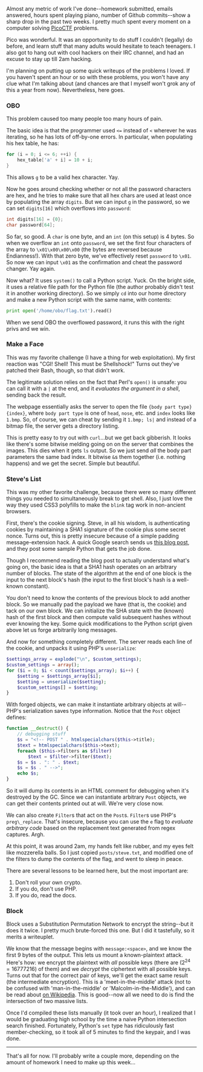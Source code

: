 Almost any metric of work I've done--homework submitted, emails answered, hours spent playing piano, number of Github commits--show a sharp drop in the past two weeks. I pretty much spent every moment on a computer solving [PicoCTF](http://picoctf.com) problems.

Pico was wonderful. It was an opportunity to do stuff I couldn't (legally) do before, and learn stuff that many adults would hesitate to teach teenagers. I also got to hang out with cool hackers on their IRC channel, and had an excuse to stay up till 2am hacking.

I'm planning on putting up some quick writeups of the problems I loved. If you haven't spent an hour or so with these problems, you won't have any clue what I'm talking about (and chances are that I myself won't grok any of this a year from now). Nevertheless, here goes.

### OBO

This problem caused too many people too many hours of pain.

The basic idea is that the programmer used `<=` instead of `<` wherever he was iterating, so he has lots of off-by-one errors. In particular, when populating his hex table, he has:

```c
for (i = 0; i <= 6; ++i) {
    hex_table['a' + i] = 10 + i;
}
```

This allows `g` to be a valid hex character. Yay.

Now he goes around checking whether or not all the password characters are hex, and he tries to make sure that all hex chars are used at least once by populating the array `digits`. But we can input `g` in the password, so we can set `digits[16]` which overflows into `password`:

```c
int digits[16] = {0};
char password[64];
```

So far, so good. A `char` is one byte, and an `int` (on this setup) is 4 bytes. So when we overflow an `int` onto `password`, we set the first four characters of the array to `\x01\x00\x00\x00` (the bytes are reversed because Endianness!). With that zero byte, we've effectively reset `password` to `\x01`. So now we can input `\x01` as the confirmation and cheat the password changer. Yay again.

Now what? It uses `system()` to call a Python script. Yuck. On the bright side, it uses a relative file path for the Python file (the author probably didn't test it in another working directory). So we simply `cd` into our home directory and make a new Python script with the same name, with contents:

```python
print open('/home/obo/flag.txt').read()
```

When we send OBO the overflowed password, it runs this with the right privs and we win.

### Make a Face

This was my favorite challenge (I have a thing for web exploitation). My first reaction was "CGI! Shell! This must be Shellshock!" Turns out they've patched their Bash, though, so that didn't work.

The legitimate solution relies on the fact that Perl's `open()` is unsafe: you can call it with a `|` at the end, and it *evaluates the argument in a shell*, sending back the result.

The webpage essentially asks the server to open the file `{body part type}{index}`, where `body part type` is one of `head`, `nose`, etc. and `index` looks like `1.bmp`. So, of course, we can cheat by sending it `1.bmp; ls|` and instead of a bitmap file, the server gets a directory listing.

This is pretty easy to try out with `curl`...but we get back gibberish. It looks like there's some bitwise melding going on on the server that combines the images. This dies when it gets `ls` output. So we just send *all* the body part parameters the same bad index. It bitwise `&`s them together (i.e. nothing happens) and we get the secret. Simple but beautiful.

### Steve's List

This was my other favorite challenge, because there were so many different things you needed to simultaneously break to get shell. Also, I just love the way they used CSS3 polyfills to make the `blink` tag work in non-ancient browsers.

First, there's the cookie signing. Steve, in all his wisdom, is authenticating cookies by maintaining a SHA1 signature of the cookie plus some secret nonce. Turns out, this is pretty insecure because of a simple padding message-extension hack. A quick Google search sends us [this blog post](http://journal.batard.info/post/2011/03/04/exploiting-sha-1-signed-messages), and they post some sample Python that gets the job done.

Though I recommend reading the blog post to actually understand what's going on, the basic idea is that a SHA1 hash operates on an arbitrary number of blocks. The state of the algorithm at the end of one block is the input to the next block's hash (the input to the first block's hash is a well-known constant).

You don't need to know the contents of the previous block to add another block. So we manually pad the payload we have (that is, the cookie) and tack on our own block. We can initialize the SHA state with the (known) hash of the first block and then compute valid subsequent hashes without ever knowing the key. Some quick modifications to the Python script given above let us forge arbitrarily long messages.

And now for something completely different. The server reads each line of the cookie, and unpacks it using PHP's `unserialize`:

```php
$settings_array = explode("\n", $custom_settings);
$custom_settings = array();
for ($i = 0; $i < count($settings_array); $i++) {
    $setting = $settings_array[$i];
    $setting = unserialize($setting);
    $custom_settings[] = $setting;
}
```

With forged objects, we can make it instantiate arbitrary objects at will--PHP's serialization saves type information. Notice that the `Post` object defines:

```php
function __destruct() {
    // debugging stuff
    $s = "<!-- POST " . htmlspecialchars($this->title);
    $text = htmlspecialchars($this->text);
    foreach ($this->filters as $filter)
        $text = $filter->filter($text);
    $s = $s . ": " . $text;
    $s = $s . " -->";
    echo $s;
}
```

So it will dump its contents in an HTML comment for debugging when it's destroyed by the GC. Since we can instantiate arbitrary `Post` objects, we can get their contents printed out at will. We're very close now.

We can also create `Filter`s that act on the `Post`s. `Filter`s use PHP's `preg\_replace`. That's insecure, because you can use the `e` flag to *evaluate arbitrary code* based on the replacement text generated from regex captures. Argh.

At this point, it was around 2am, my hands felt like rubber, and my eyes felt like mozzerella balls. So I just copied `posts/steve.txt`, and modified one of the filters to dump the contents of the flag, and went to sleep in peace.

There are several lessons to be learned here, but the most important are:

1. Don't roll your own crypto.
2. If you do, don't use PHP.
3. If you do, read the docs.

### Block

Block uses a Substitution Permutation Network to encrypt the string--but it does it twice. I pretty much brute-forced this one. But I did it tastefully, so it merits a writeuplet.

We know that the message begins with `message:<space>`, and we know the first 9 bytes of the output. This lets us mount a known-plaintext attack. Here's how: we encrypt the plaintext with *all* possible keys (there are ($2^{24}=16777216$) of them) and we *decrypt* the ciphertext with all possible keys. Turns out that for the correct pair of keys, we'll get the exact same result (the intermediate encryption). This is a 'meet-in-the-middle' attack (not to be confused with 'man-in-the-middle' or 'Malcolm-in-the-Middle'), and can be read about [on Wikipedia](http://en.wikipedia.org/wiki/Meet-in-the-middle_attack). This is good--now all we need to do is find the intersection of two massive lists.

Once I'd compiled these lists manually (it took over an hour), I realized that I would be graduating high school by the time a naive Python intersection search finished. Fortunately, Python's `set` type has ridiculously fast member-checking, so it took all of 5 minutes to find the keypair, and I was done.

---

That's all for now. I'll probably write a couple more, depending on the amount of homework I need to make up this week&hellip;

